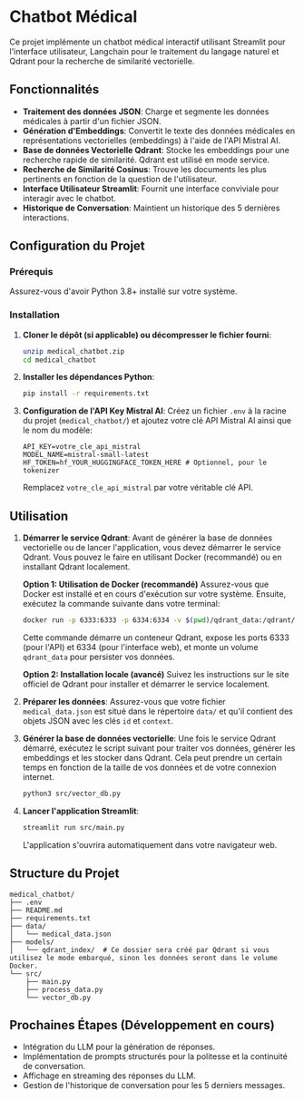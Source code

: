 # Chatbot Médical

Ce projet implémente un chatbot médical interactif utilisant Streamlit pour l'interface utilisateur, Langchain pour le traitement du langage naturel et Qdrant pour la recherche de similarité vectorielle.

## Fonctionnalités

- **Traitement des données JSON**: Charge et segmente les données médicales à partir d'un fichier JSON.
- **Génération d'Embeddings**: Convertit le texte des données médicales en représentations vectorielles (embeddings) à l'aide de l'API Mistral AI.
- **Base de données Vectorielle Qdrant**: Stocke les embeddings pour une recherche rapide de similarité. Qdrant est utilisé en mode service.
- **Recherche de Similarité Cosinus**: Trouve les documents les plus pertinents en fonction de la question de l'utilisateur.
- **Interface Utilisateur Streamlit**: Fournit une interface conviviale pour interagir avec le chatbot.
- **Historique de Conversation**: Maintient un historique des 5 dernières interactions.

## Configuration du Projet

### Prérequis

Assurez-vous d'avoir Python 3.8+ installé sur votre système.

### Installation

1.  **Cloner le dépôt (si applicable) ou décompresser le fichier fourni**:
    ```bash
    unzip medical_chatbot.zip
    cd medical_chatbot
    ```

2.  **Installer les dépendances Python**:
    ```bash
    pip install -r requirements.txt
    ```

3.  **Configuration de l'API Key Mistral AI**:
    Créez un fichier `.env` à la racine du projet (`medical_chatbot/`) et ajoutez votre clé API Mistral AI ainsi que le nom du modèle:
    ```
    API_KEY=votre_cle_api_mistral
    MODEL_NAME=mistral-small-latest
    HF_TOKEN=hf_YOUR_HUGGINGFACE_TOKEN_HERE # Optionnel, pour le tokenizer
    ```
    Remplacez `votre_cle_api_mistral` par votre véritable clé API.

## Utilisation

1.  **Démarrer le service Qdrant**: Avant de générer la base de données vectorielle ou de lancer l'application, vous devez démarrer le service Qdrant. Vous pouvez le faire en utilisant Docker (recommandé) ou en installant Qdrant localement.

    **Option 1: Utilisation de Docker (recommandé)**
    Assurez-vous que Docker est installé et en cours d'exécution sur votre système. Ensuite, exécutez la commande suivante dans votre terminal:
    ```bash
    docker run -p 6333:6333 -p 6334:6334 -v $(pwd)/qdrant_data:/qdrant/storage qdrant/qdrant
    ```
    Cette commande démarre un conteneur Qdrant, expose les ports 6333 (pour l'API) et 6334 (pour l'interface web), et monte un volume `qdrant_data` pour persister vos données.

    **Option 2: Installation locale (avancé)**
    Suivez les instructions sur le site officiel de Qdrant pour installer et démarrer le service localement.

2.  **Préparer les données**: Assurez-vous que votre fichier `medical_data.json` est situé dans le répertoire `data/` et qu'il contient des objets JSON avec les clés `id` et `context`.

3.  **Générer la base de données vectorielle**: Une fois le service Qdrant démarré, exécutez le script suivant pour traiter vos données, générer les embeddings et les stocker dans Qdrant. Cela peut prendre un certain temps en fonction de la taille de vos données et de votre connexion internet.
    ```bash
    python3 src/vector_db.py
    ```

4.  **Lancer l'application Streamlit**:
    ```bash
    streamlit run src/main.py
    ```

    L'application s'ouvrira automatiquement dans votre navigateur web.

## Structure du Projet

```
medical_chatbot/
├── .env
├── README.md
├── requirements.txt
├── data/
│   └── medical_data.json
├── models/
│   └── qdrant_index/  # Ce dossier sera créé par Qdrant si vous utilisez le mode embarqué, sinon les données seront dans le volume Docker.
└── src/
    ├── main.py
    ├── process_data.py
    └── vector_db.py
```

## Prochaines Étapes (Développement en cours)

- Intégration du LLM pour la génération de réponses.
- Implémentation de prompts structurés pour la politesse et la continuité de conversation.
- Affichage en streaming des réponses du LLM.
- Gestion de l'historique de conversation pour les 5 derniers messages.


